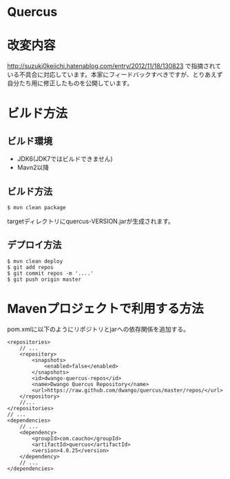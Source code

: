 Quercus
=======

# 改変内容
http://suzuki0keiichi.hatenablog.com/entry/2012/11/18/130823
で指摘されている不具合に対応しています。本家にフィードバックすべきですが、とりあえず自分たち用に修正したものを公開しています。

# ビルド方法
## ビルド環境
- JDK6(JDK7ではビルドできません)
- Mavn2以降

## ビルド方法

    $ mvn clean package

targetディレクトリにquercus-VERSION.jarが生成されます。

## デプロイ方法

    $ mvn clean deploy
    $ git add repos
    $ git commit repos -m '....'
    $ git push origin master

# Mavenプロジェクトで利用する方法
pom.xmlに以下のようにリポジトリとjarへの依存関係を追加する。

    <repositories>
        // ...
        <repository>
            <snapshots>
                <enabled>false</enabled>
            </snapshots>
            <id>dwango-quercus-repos</id>
            <name>Dwango Quercus Repository</name>
            <url>https://raw.github.com/dwango/quercus/master/repos/</url>
        </repository>
        //...
    </repositories>
    // ...
    <dependencies>
        // ...
        <dependency>
            <groupId>com.caucho</groupId>
            <artifactId>quercus</artifactId>
            <version>4.0.25</version>
        </dependency>
        // ...
    </dependencies>
